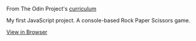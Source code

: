 From The Odin Project's [curriculum](https://www.theodinproject.com/lessons/rock-paper-scissors)

My first JavaScript project. A console-based Rock Paper Scissors game.

[View in Browser](https://luizgrether.github.io/rock_paper_scissors/)
